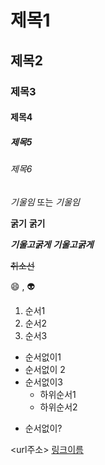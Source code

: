 # 제목1
## 제목2
### 제목3
#### 제목4
##### 제목5
###### 제목6

*기울임* 또는 _기울임_

**굵기**
__굵기__

***기울고굵게*** ___기울고굵게___

~~취소선~~

:smile: , :alien:

1. 순서1
2. 순서2
3. 순서3
+ 순서없이1
+ 순서없이 2
+ 순서없이3
    + 하위순서1
    + 하위순서2
- 순서없이?

<url주소>
[링크이름](url주소)

